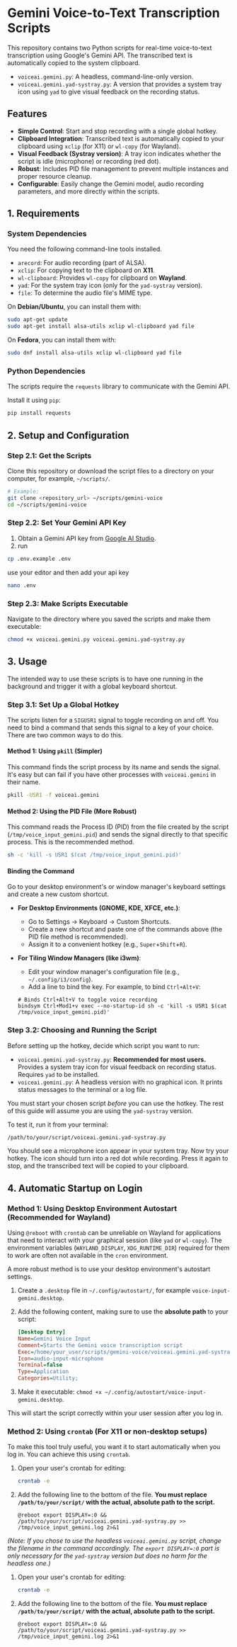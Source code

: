 # Gemini Voice-to-Text Transcription Scripts

This repository contains two Python scripts for real-time voice-to-text transcription using Google's Gemini API. The transcribed text is automatically copied to the system clipboard.

-   `voiceai.gemini.py`: A headless, command-line-only version.
-   `voiceai.gemini.yad-systray.py`: A version that provides a system tray icon using `yad` to give visual feedback on the recording status.

## Features

-   **Simple Control**: Start and stop recording with a single global hotkey.
-   **Clipboard Integration**: Transcribed text is automatically copied to your clipboard using `xclip` (for X11) or `wl-copy` (for Wayland).
-   **Visual Feedback (Systray version)**: A tray icon indicates whether the script is idle (microphone) or recording (red dot).
-   **Robust**: Includes PID file management to prevent multiple instances and proper resource cleanup.
-   **Configurable**: Easily change the Gemini model, audio recording parameters, and more directly within the scripts.

## 1. Requirements

### System Dependencies

You need the following command-line tools installed.

-   `arecord`: For audio recording (part of ALSA).
-   `xclip`: For copying text to the clipboard on **X11**.
-   `wl-clipboard`: Provides `wl-copy` for clipboard on **Wayland**.
-   `yad`: For the system tray icon (only for the `yad-systray` version).
-   `file`: To determine the audio file's MIME type.

On **Debian/Ubuntu**, you can install them with:
```bash
sudo apt-get update
sudo apt-get install alsa-utils xclip wl-clipboard yad file
```

On **Fedora**, you can install them with:
```bash
sudo dnf install alsa-utils xclip wl-clipboard yad file
```

### Python Dependencies

The scripts require the `requests` library to communicate with the Gemini API.

Install it using `pip`:
```bash
pip install requests
```

## 2. Setup and Configuration

### Step 2.1: Get the Scripts

Clone this repository or download the script files to a directory on your computer, for example, `~/scripts/`.

```bash
# Example:
git clone <repository_url> ~/scripts/gemini-voice
cd ~/scripts/gemini-voice
```

### Step 2.2: Set Your Gemini API Key

1.  Obtain a Gemini API key from [Google AI Studio](https://aistudio.google.com/app/apikey).
2.  run 
```bash
cp .env.example .env 
```
   use your editor and then add your api key 
```bash
nano .env
```




### Step 2.3: Make Scripts Executable

Navigate to the directory where you saved the scripts and make them executable:

```bash
chmod +x voiceai.gemini.py voiceai.gemini.yad-systray.py
```

## 3. Usage

The intended way to use these scripts is to have one running in the background and trigger it with a global keyboard shortcut.

### Step 3.1: Set Up a Global Hotkey

The scripts listen for a `SIGUSR1` signal to toggle recording on and off. You need to bind a command that sends this signal to a key of your choice. There are two common ways to do this.

#### Method 1: Using `pkill` (Simpler)

This command finds the script process by its name and sends the signal. It's easy but can fail if you have other processes with `voiceai.gemini` in their name.

```bash
pkill -USR1 -f voiceai.gemini
```

#### Method 2: Using the PID File (More Robust)

This command reads the Process ID (PID) from the file created by the script (`/tmp/voice_input_gemini.pid`) and sends the signal directly to that specific process. This is the recommended method.

```bash
sh -c 'kill -s USR1 $(cat /tmp/voice_input_gemini.pid)'
```

#### Binding the Command

Go to your desktop environment's or window manager's keyboard settings and create a new custom shortcut.

-   **For Desktop Environments (GNOME, KDE, XFCE, etc.)**:
    -   Go to Settings -> Keyboard -> Custom Shortcuts.
    -   Create a new shortcut and paste one of the commands above (the PID file method is recommended).
    -   Assign it to a convenient hotkey (e.g., `Super`+`Shift`+`R`).

-   **For Tiling Window Managers (like i3wm)**:
    -   Edit your window manager's configuration file (e.g., `~/.config/i3/config`).
    -   Add a line to bind the key. For example, to bind `Ctrl+Alt+V`:
    ```
    # Binds Ctrl+Alt+V to toggle voice recording
    bindsym Ctrl+Mod1+v exec --no-startup-id sh -c 'kill -s USR1 $(cat /tmp/voice_input_gemini.pid)'
    ```

### Step 3.2: Choosing and Running the Script

Before setting up the hotkey, decide which script you want to run:

-   `voiceai.gemini.yad-systray.py`: **Recommended for most users.** Provides a system tray icon for visual feedback on recording status. Requires `yad` to be installed.
-   `voiceai.gemini.py`: A headless version with no graphical icon. It prints status messages to the terminal or a log file.

You must start your chosen script *before* you can use the hotkey. The rest of this guide will assume you are using the `yad-systray` version.

To test it, run it from your terminal:
```bash
/path/to/your/script/voiceai.gemini.yad-systray.py
```
You should see a microphone icon appear in your system tray. Now try your hotkey. The icon should turn into a red dot while recording. Press it again to stop, and the transcribed text will be copied to your clipboard.

## 4. Automatic Startup on Login

### Method 1: Using Desktop Environment Autostart (Recommended for Wayland)

Using `@reboot` with `crontab` can be unreliable on Wayland for applications that need to interact with your graphical session (like `yad` or `wl-copy`). The environment variables (`WAYLAND_DISPLAY`, `XDG_RUNTIME_DIR`) required for them to work are often not available in the `cron` environment.

A more robust method is to use your desktop environment's autostart settings.

1.  Create a `.desktop` file in `~/.config/autostart/`, for example `voice-input-gemini.desktop`.
2.  Add the following content, making sure to use the **absolute path** to your script:

    ```ini
    [Desktop Entry]
    Name=Gemini Voice Input
    Comment=Starts the Gemini voice transcription script
    Exec=/home/your_user/scripts/gemini-voice/voiceai.gemini.yad-systray.py
    Icon=audio-input-microphone
    Terminal=false
    Type=Application
    Categories=Utility;
    ```
3.  Make it executable: `chmod +x ~/.config/autostart/voice-input-gemini.desktop`.

This will start the script correctly within your user session after you log in.

### Method 2: Using `crontab` (For X11 or non-desktop setups)

To make this tool truly useful, you want it to start automatically when you log in. You can achieve this using `crontab`.

1.  Open your user's crontab for editing:
    ```bash
    crontab -e
    ```

2.  Add the following line to the bottom of the file. **You must replace `/path/to/your/script/` with the actual, absolute path to the script.**

    ```crontab
    @reboot export DISPLAY=:0 && /path/to/your/script/voiceai.gemini.yad-systray.py >> /tmp/voice_input_gemini.log 2>&1
    ```

*(Note: If you chose to use the headless `voiceai.gemini.py` script, change the filename in the command accordingly. The `export DISPLAY=:0` part is only necessary for the `yad-systray` version but does no harm for the headless one.)*

1.  Open your user's crontab for editing:
    ```bash
    crontab -e
    ```

2.  Add the following line to the bottom of the file. **You must replace `/path/to/your/script/` with the actual, absolute path to the script.**

    ```crontab
    @reboot export DISPLAY=:0 && /path/to/your/script/voiceai.gemini.yad-systray.py >> /tmp/voice_input_gemini.log 2>&1
    ```

